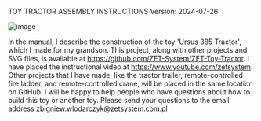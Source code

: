 TOY TRACTOR ASSEMBLY INSTRUCTIONS 
Version: 2024-07-26

![image](https://github.com/user-attachments/assets/e1e78bad-fe4a-4708-bca3-ed5d1a03729e)

In the manual, I describe the construction of the toy 'Ursus 385 Tractor', which I made for my grandson. This project, along with other projects and SVG files, is available at https://github.com/ZET-System/ZET-Toy-Tractor.
I have placed the instructional video at https://www.youtube.com/zetsystem.
Other projects that I have made, like the tractor trailer, remote-controlled fire ladder, and remote-controlled crane, will be placed in the same location on GitHub.
I will be happy to help people who have questions about how to build this toy or another toy. Please send your questions to the email address zbigniew.wlodarczyk@zetsystem.com.pl
